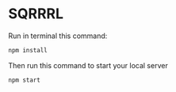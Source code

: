 # SQRRRL
Run in terminal this command:

```bash
npm install
```

Then run this command to start your local server

```bash
npm start
```
